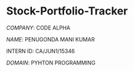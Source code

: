 # Stock-Portfolio-Tracker

*COMPANY*: CODE ALPHA

*NAME*: PENUGONDA MANI KUMAR

INTERN ID: CA/JUN1/15346

*DOMAIN*: PYHTON PROGRAMMING
